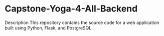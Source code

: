 # Capstone-Yoga-4-All-Backend
Description
This repository contains the source code for a web application built using Python, Flask, and PostgreSQL. 
